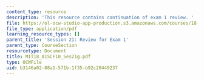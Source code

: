 ```yaml
---
content_type: resource
description: 'This resource contains continuation of exam 1 review. '
file: https://ol-ocw-studio-app-production.s3.amazonaws.com/courses/18-01sc-single-variable-calculus-fall-2010/b3146a0288a1571b1f35b92c20449237_MIT18_01SCF10_Ses21g.pdf
file_type: application/pdf
learning_resource_types: []
parent_title: 'Session 21: Review for Exam 1'
parent_type: CourseSection
resourcetype: Document
title: MIT18_01SCF10_Ses21g.pdf
type: OCWFile
uid: b3146a02-88a1-571b-1f35-b92c20449237
---
```

